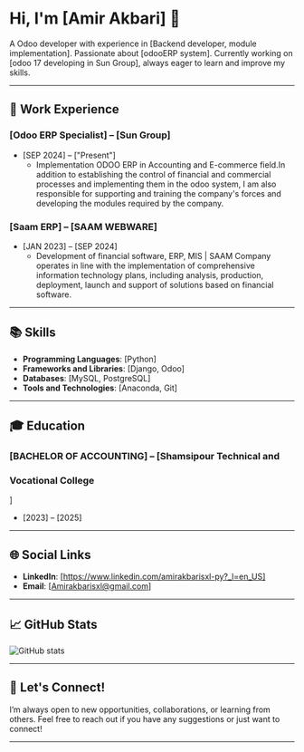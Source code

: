 # Hi, I'm [Amir Akbari] 👋

A Odoo developer with experience in [Backend developer, module implementation]. Passionate about [odooERP system]. Currently working on [odoo 17 developing in Sun Group], always eager to learn and improve my skills.

---

## 💼 Work Experience

### [Odoo ERP Specialist] – [Sun Group]
* [SEP 2024] – ["Present"]
  - Implementation ODOO ERP in Accounting and
E-commerce field.In addition to establishing the
control of financial and commercial processes and
implementing them in the odoo system, I am also
responsible for supporting and training the
company's forces and developing the modules
required by the company.


### [Saam ERP] – [SAAM WEBWARE]
* [JAN 2023] – [SEP 2024]
  - Development of financial software, ERP, MIS |
SAAM Company operates in line with the
implementation of comprehensive information
technology plans, including analysis, production,
deployment, launch and support of solutions
based on financial software.


---

## 📚 Skills

- **Programming Languages**: [Python]
- **Frameworks and Libraries**: [Django, Odoo]
- **Databases**: [MySQL, PostgreSQL]
- **Tools and Technologies**: [Anaconda, Git]

---

## 🎓 Education

### [BACHELOR OF ACCOUNTING] – [Shamsipour Technical and
### Vocational College
]
* [2023] – [2025]

 
---





## 🌐 Social Links


- **LinkedIn**: [https://www.linkedin.com/amirakbarisxl-py?_l=en_US]
- **Email**: [Amirakbarisxl@gmail.com]
---

## 📈 GitHub Stats

![GitHub stats](https://github-readme-stats.vercel.app/api?username=AmirakbariSXL&show_icons=true&count_private=true&hide=prs&theme=radical)

---

## 🤝 Let's Connect!

I’m always open to new opportunities, collaborations, or learning from others. Feel free to reach out if you have any suggestions or just want to connect!

---

